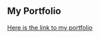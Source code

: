 ## My Portfolio 



[Here is the link to my portfolio](https://hshandiin.github.io/Shandiin---class-portfolio-/)
